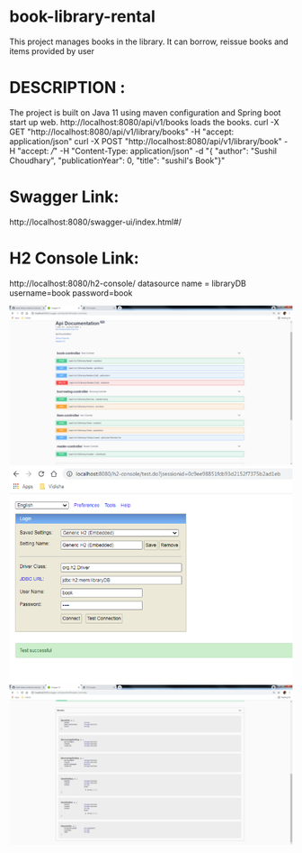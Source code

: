 # book-library-rental
This project manages books in the library. It can borrow, reissue books and items provided by user

# DESCRIPTION :
The project is built on Java 11 using maven configuration and Spring boot start up web.
http://localhost:8080/api/v1/books loads the books.
curl -X GET "http://localhost:8080/api/v1/library/books" -H "accept: application/json"
curl -X POST "http://localhost:8080/api/v1/library/book" -H "accept: */*" -H "Content-Type: application/json" -d "{ \"author\": \"Sushil Choudhary\", \"publicationYear\": 0, \"title\": \"sushil's Book\"}"

# Swagger Link:
http://localhost:8080/swagger-ui/index.html#/

# H2 Console Link:
http://localhost:8080/h2-console/
datasource name = libraryDB
username=book
password=book

![Swagger Api Docs and Endpoints](images/api.png)
![H2 DB](images/h2.png)
![Model](images/model.png)